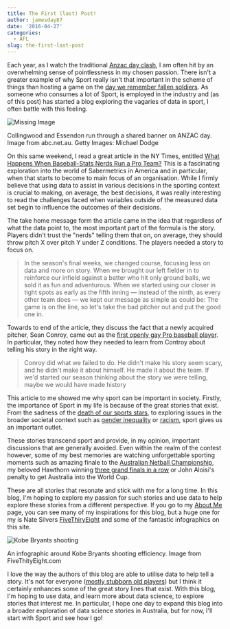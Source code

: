 ```yaml
---
title: The First (last) Post!
author: jamesday87
date: '2016-04-27'
categories:
  - AFL
slug: the-first-last-post
---
```


Each year, as I watch the traditional [Anzac day clash](http://www.abc.net.au/news/2016-04-25/afl-anzac-day-collingwood-essendon-live-blog/7355604?section=sport), I am often hit by an overwhelming sense of pointlessness in my chosen passion. There isn't a greater example of why Sport really isn't that important in the scheme of things than hosting a game on the [day we remember fallen soldiers](https://www.awm.gov.au/commemoration/anzac-day/). As someone who consumes a lot of Sport, is employed in the industry and (as of this post) has started a blog exploring the vagaries of data in sport, I often battle with this feeling.

![Missing Image](http://www.abc.net.au/news/image/7356196-3x2-940x627.jpg)

<p class="caption">Collingwood and Essendon run through a shared banner on ANZAC day. Image from abc.net.au. Getty Images: Michael Dodge</p>

On this same weekend, I read a great article in the NY Times, entitled [What Happens When Baseball-Stats Nerds Run a Pro Team?](http://www.nytimes.com/2016/04/24/opinion/sunday/what-happens-when-baseball-stats-nerds-run-a-pro-team.html?_r=0) This is a fascinating exploration into the world of Sabermetrics in America and in particular, when that starts to become to main focus of an organisation. While I firmly believe that using data to assist in various decisions in the sporting context is crucial to making, on average, the best decisions, it was really interesting to read the challenges faced when variables outside of the measured data set begin to influence the outcomes of their decisions.

The take home message form the article came in the idea that regardless of what the data point to, the most important part of the formula is the story. Players didn't trust the "nerds" telling them that on, on average, they should throw pitch X over pitch Y under Z conditions. The players needed a story to focus on.

<blockquote>In the season's final weeks, we changed course, focusing less on data and more on story. When we brought our left fielder in to reinforce our infield against a batter who hit only ground balls, we sold it as fun and adventurous. When we started using our closer in tight spots as early as the fifth inning — instead of the ninth, as every other team does — we kept our message as simple as could be: The game is on the line, so let's take the bad pitcher out and put the good one in.</blockquote>

Towards to end of the article, they discuss the fact that a newly acquired pitcher, Sean Conroy, came out as the [first openly gay Pro baseball player](http://www.usatoday.com/story/sports/2015/07/21/sean-conroy-openly-gay-baseball-player-mlb/30441119/). In particular, they noted how they needed to learn from Controy about telling his story in the right way.

<blockquote>Conroy did what we failed to do. He didn't make his story seem scary, and he didn't make it about himself. He made it about the team. If we'd started our season thinking about the story we were telling, maybe we would have made history</blockquote>

This article to me showed me why sport can be important in society. Firstly, the importance of Sport in my life is because of the great stories that exist. From the sadness of the [death of our sports stars](http://www.abc.net.au/news/2015-07-03/phil-walsh-gerard-whateley-only-just-getting-know-crows-coach/6592840), to exploring issues in the broader societal context such as [gender inequality](https://theconversation.com/michelle-payne-defies-horse-racings-long-history-as-a-sport-of-blokes-50242) or [racism](https://theconversation.com/booing-adam-goodes-racism-is-in-the-stitching-of-the-afl-45316), sport gives us an important outlet.

These stories transcend sport and provide, in my opinion, important discussions that are generally avoided. Even within the realm of the contest however, some of my best memories are watching unforgettable sporting moments such as amazing finale to the [Australian Netball Championship](http://www.abc.net.au/news/2015-06-21/queensland-firebirds-trans-tasman-netball-championship-nsw-swif/6561840?section=sport),  my beloved Hawthorn winning [three grand finals in a row](http://www.hawthornfc.com.au/news/2015-10-03/hawks-make-history-with-threepeat) or John Aloisi's penalty to get Australia into the World Cup.

These are all stories that resonate and stick with me for a long time. In this blog, I'm hoping to explore my passion for such stories and use data to help explore these stories from a different perspective. If you go to my [About Me](http://plussixoneblog.com/about-me/) page, you can see many of my inspirations for this blog, but a huge one for my is Nate Silvers [FiveThiryEight](http://fivethirtyeight.com) and some of the fantastic infographics on this site.

![Kobe Bryants shooting](http://2.bp.blogspot.com/-iPrMdytxrQ8/VoqmejKNJLI/AAAAAAAAE7U/EFWy9DBk2xE/s640/goldsberry-kobebyrant-2.png)

<p class="caption">An infographic around Kobe Bryants shooting efficiency. Image from FiveThityEight.com</p>

I love the way the authors of this blog are able to utilise data to help tell a story. It's not for everyone ([mostly stubborn old players](https://www.washingtonpost.com/news/early-lead/wp/2015/02/11/charles-barkley-really-really-hates-nba-analytics/)) but I think it certainly enhances some of the great story lines that exist. With this blog, I'm hoping to use data, and learn more about data science, to explore stories that interest me. In particular, I hope one day to expand this blog into a broader exploration of data science stories in Australia, but for now, I'll start with Sport and see how I go!
